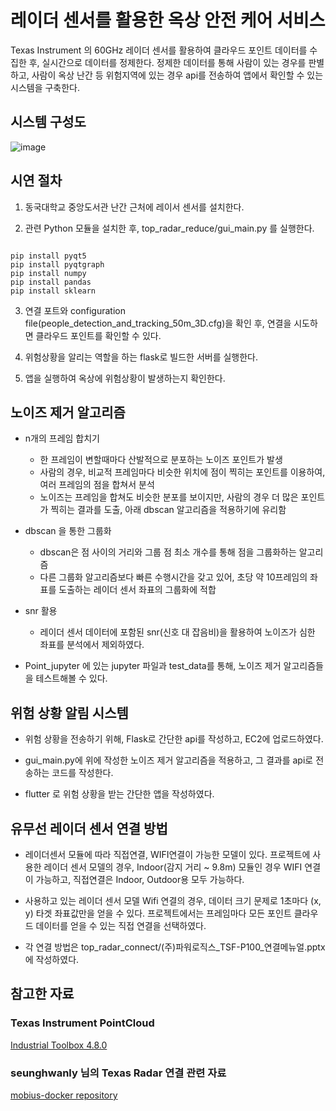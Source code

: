 #  레이더 센서를 활용한 옥상 안전 케어 서비스


Texas Instrument 의 60GHz 레이더 센서를 활용하여 클라우드 포인트 데이터를 수집한 후, 실시간으로 데이터를 정제한다. 정제한 데이터를 통해 사람이 있는 경우를 판별하고, 사람이 옥상 난간 등 위험지역에 있는 경우 api를 전송하여 앱에서 확인할 수 있는 시스템을 구축한다. 

## 시스템 구성도
![image](https://user-images.githubusercontent.com/70522531/143551493-68ef2fff-9750-4c51-a8cf-a66be708bad0.png)

## 시연 절차

1. 동국대학교 중앙도서관 난간 근처에 레이서 센서를 설치한다. 

2. 관련 Python 모듈을 설치한 후, top_radar_reduce/gui_main.py 를 실행한다.

```

pip install pyqt5
pip install pyqtgraph
pip install numpy
pip install pandas
pip install sklearn

```

3. 연결 포트와 configuration file(people_detection_and_tracking_50m_3D.cfg)을 확인 후, 연결을 시도하면 클라우드 포인트를 확인할 수 있다.

4. 위험상황을 알리는 역할을 하는 flask로 빌드한 서버를 실행한다. 

5. 앱을 실행하여 옥상에 위험상황이 발생하는지 확인한다. 
  

## 노이즈 제거 알고리즘

*  n개의 프레임 합치기 
	+ 한 프레임이 변할때마다 산발적으로 분포하는 노이즈 포인트가 발생
	+ 사람의 경우, 비교적 프레임마다 비슷한 위치에 점이 찍히는 포인트를 이용하여, 여러 프레임의 점을 합쳐서 분석
	+  노이즈는 프레임을 합쳐도 비슷한 분포를 보이지만, 사람의 경우 더 많은 포인트가 찍히는 결과를 도출, 아래 dbscan 알고리즘을 적용하기에 유리함

*  dbscan 을 통한 그룹화
	+ dbscan은 점 사이의 거리와 그룹 점 최소 개수를 통해 점을 그룹화하는 알고리즘
	+ 다른 그룹화 알고리즘보다 빠른 수행시간을 갖고 있어, 초당 약 10프레임의 좌표를 도출하는 레이더 센서 좌표의 그룹화에 적합

*  snr 활용
	+ 레이더 센서 데이터에 포함된 snr(신호 대 잡음비)을 활용하여 노이즈가 심한 좌표를 분석에서 제외하였다. 

*  Point_jupyter 에 있는 jupyter 파일과 test_data를 통해, 노이즈 제거 알고리즘들을 테스트해볼 수 있다.

  

## 위험 상황 알림 시스템


*   위험 상황을 전송하기 위해, Flask로 간단한 api를 작성하고, EC2에 업로드하였다. 

* gui_main.py에 위에 작성한 노이즈 제거 알고리즘을 적용하고, 그 결과를 api로 전송하는 코드를 작성한다.

* flutter 로 위험 상황을 받는 간단한 앱을 작성하였다.


## 유무선 레이더 센서 연결 방법


* 레이더센서 모듈에 따라 직접연결, WIFI연결이 가능한 모델이 있다. 프로젝트에 사용한 레이더 센서 모델의 경우, Indoor(감지 거리 ~ 9.8m) 모듈인 경우 WIFI 연결이 가능하고, 직접연결은 Indoor, Outdoor용 모두 가능하다.

* 사용하고 있는 레이더 센서 모델 Wifi 연결의 경우, 데이터 크기 문제로 1초마다  (x, y) 타겟 좌표값만을 얻을 수 있다. 프로젝트에서는 프레임마다 모든 포인트 클라우드 데이터를 얻을 수 있는 직접 연결을 선택하였다.

* 각 연결 방법은 top_radar_connect/(주)파워로직스_TSF-P100_연결메뉴얼.pptx 에 작성하였다.

  
## 참고한 자료


###  Texas Instrument PointCloud

[Industrial Toolbox 4.8.0](https://dev.ti.com/tirex/explore/node?node=AJoMGA2ID9pCPWEKPi16wg__VLyFKFf__LATEST)

### seunghwanly 님의 Texas Radar 연결 관련 자료

[mobius-docker repository](https://github.com/seunghwanly/mobius-docker)
